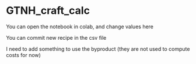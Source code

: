 # GTNH_craft_calc

You can open the notebook in colab, and change values here

You can commit new recipe in the csv file

I need to add something to use the byproduct (they are not used to compute costs for now)

